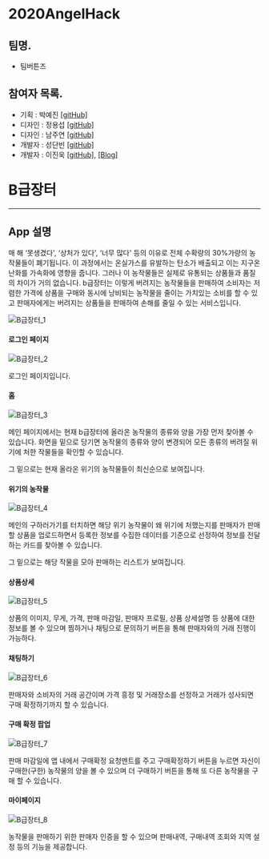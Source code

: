 # 2020AngelHack

## 팀명.
- 팀버튼즈

## 참여자 목록.

- 기획 : 박예진 [[gitHub]](https://github.com/parkyejini)
- 디자인 : 정용섭 [[gitHub]](https://github.com/jeongyongseob)
- 디자인 : 남주연 [[gitHub]](https://github.com/juyeonnam)
- 개발자 : 성단빈 [[gitHub]](https://github.com/parkyejini)
- 개발자 : 이진욱 [[gitHub]](https://github.com/jwlee07), [[Blog]](https://jwlee07.github.io/)

# B급장터

-----

## App 설명

매 해 ‘못생겼다', ‘상처가 있다', ‘너무 많다' 등의 이유로 전체 수확량의 30%가량의 농작물들이 폐기됩니다.
이 과정에서는 온실가스를 유발하는 탄소가 배출되고 이는 지구온난화를 가속화에 영향을 줍니다. 
그러나 이 농작물들은 실제로 유통되는 상품들과 품질의 차이가 거의 없습니다. 
b급장터는 이렇게 버려지는 농작물들을 판매하여 소비자는 저렴한 가격에 상품을 구매와 동시에 낭비되는 농작물을 줄이는 가치있는 소비를 할 수 있고 판매자에게는 버려지는 상품들을 판매하여 손해를 줄일 수 있는 서비스입니다.

![B급장터_1](https://github.com/jwlee07/2020AngelHack/blob/develop/AngelHack/image/B%EA%B8%89%EC%9E%A5%ED%84%B0_1.png)

#### 로그인 페이지

![B급장터_2](https://github.com/jwlee07/2020AngelHack/blob/develop/AngelHack/image/B%EA%B8%89%EC%9E%A5%ED%84%B0_2.png)

로그인 페이지입니다.


#### 홈

![B급장터_3](https://github.com/jwlee07/2020AngelHack/blob/develop/AngelHack/image/B%EA%B8%89%EC%9E%A5%ED%84%B0_3.png)

메인 페이지에서는 현재  b급장터에 올라온 농작물의 종류와 양을 가장 먼저 찾아볼 수 있습니다. 화면을 밑으로 당기면 농작물의 종류와 양이 변경되어 모든 종류의 버려질 위기에 처한 작물들을 확인할 수 있습니다.

그 밑으로는 현재 올라온 위기의 농작물들이 최신순으로 보여집니다.


#### 위기의 농작물

![B급장터_4](https://github.com/jwlee07/2020AngelHack/blob/develop/AngelHack/image/B%EA%B8%89%EC%9E%A5%ED%84%B0_4.png)


메인의 구하러가기를 터치하면 해당 위기 농작물이 왜 위기에 처했는지를 판매자가 
판매할 상품을 업로드하면서 등록한 정보를 수집한 데이터를 기준으로 선정하여 
정보를 전달하는 카드를 찾아볼 수 있습니다. 

그 밑으로는 해당 작물을 모아 판매하는 리스트가 보여집니다.


#### 상품상세

![B급장터_5](https://github.com/jwlee07/2020AngelHack/blob/develop/AngelHack/image/B%EA%B8%89%EC%9E%A5%ED%84%B0_5.png)


상품의 이미지, 무게, 가격, 판매 마감일,
판매자 프로필, 상품 상세설명 등 상품에 대한 정보를 볼 수 있으며 찜하거나 
채팅으로 문의하기 버튼을 통해 판매자와의 거래 진행이 가능하다.


#### 채팅하기

![B급장터_6](https://github.com/jwlee07/2020AngelHack/blob/develop/AngelHack/image/B%EA%B8%89%EC%9E%A5%ED%84%B0_6.png)


판매자와 소비자의 거래 공간이며 가격 흥정 및 거래장소를 선정하고 거래가 성사되면
구매 확정하기까지 할 수 있습니다.


#### 구매 확정 팝업

![B급장터_7](https://github.com/jwlee07/2020AngelHack/blob/develop/AngelHack/image/B%EA%B8%89%EC%9E%A5%ED%84%B0_7.png)


판매 마감일에 앱 내에서 구매확정 요청멘트를  주고 구매확정하기 버튼을 누르면 
자신이 구매한(구한) 농작물의 양을 볼 수 있으며 더 구매하기 버튼을 통해
또 다른 농작물을 구매 할 수 있습니다.


#### 마이페이지

![B급장터_8](https://github.com/jwlee07/2020AngelHack/blob/develop/AngelHack/image/B%EA%B8%89%EC%9E%A5%ED%84%B0_8.png)


농작물을 판매하기 위한 판매자 인증을 할 수 있으며 판매내역, 구매내역 조회와 지역 
설정 등의 기능을 제공합니다.







